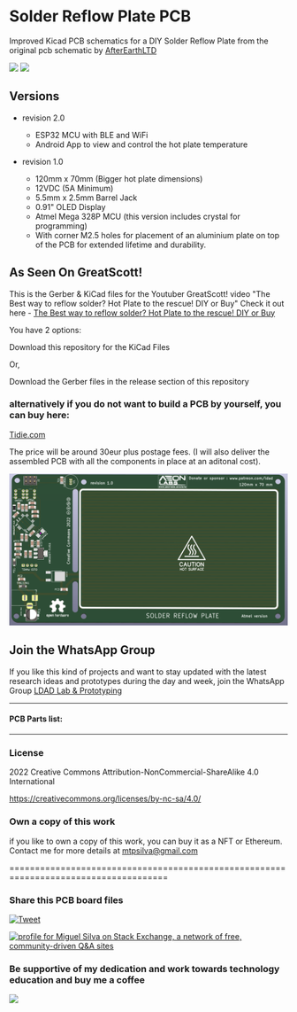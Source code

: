 # Solder Reflow Plate PCB
 Improved Kicad PCB schematics for a DIY Solder Reflow Plate from the original pcb schematic by [AfterEarthLTD](https://github.com/AfterEarthLTD/Solder-Reflow-Plate)

![](https://views.whatilearened.today/views/github/aeonSolutions/AeonLabs_Solder_Reflow_Plate_PCB.svg)
![](https://img.shields.io/github/downloads/aeonSolutions/AeonLabs-Solder-Reflow-Plate-PCB/total?style=for-the-badge)

## Versions
- revision 2.0
  - ESP32 MCU with BLE and WiFi
  - Android App to view and control the hot plate temperature
  
- revision 1.0
  - 120mm x 70mm (Bigger hot plate dimensions)
  - 12VDC (5A Minimum)
  - 5.5mm x 2.5mm Barrel Jack
  - 0.91" OLED Display
  - Atmel Mega 328P MCU (this version includes crystal for programming)
  - With corner M2.5 holes for placement of an aluminium plate on top of the PCB for extended lifetime and durability.
 

## As Seen On GreatScott! 
This is the Gerber & KiCad files for the Youtuber GreatScott! video "The Best way to reflow solder? Hot Plate to the rescue! DIY or Buy"
Check it out here - [The Best way to reflow solder? Hot Plate to the rescue! DIY or Buy](https://www.youtube.com/watch?v=QarizoUnRfk)


You have 2 options:

Download this repository for the KiCad Files

Or,

Download the Gerber files in the release section of this repository

### alternatively if you do not want to build a PCB by yourself, you can buy here:

[Tidie.com](https://www.tindie.com/products/aeonlabs/solder-reflow-plate-with-nextion-lcd-touch/)

The price will be around 30eur plus postage fees.
(I will also deliver the assembled PCB with all the components in place at an aditonal cost).


![](https://github.com/aeonSolutions/AeonLabs-Solder-Reflow-Plate-PCB/blob/main/Designs/top_snapshot.png)

## Join the WhatsApp Group
If you like this kind of projects and want to stay updated with the latest research ideas and prototypes during the day and week, join the WhatsApp Group
[LDAD Lab & Prototyping](https://chat.whatsapp.com/FkNC7u83kuy2QRA5sqjBVg)


________________________________________________________________________________________________________________



#### PCB Parts list:


______________________________________________________________________________________________________________________________

### License
2022 Creative Commons Attribution-NonCommercial-ShareAlike 4.0 International

https://creativecommons.org/licenses/by-nc-sa/4.0/

### Own a copy of this work
if you like to own a copy of this work, you can buy it as a NFT or Ethereum. Contact me for more details at mtpsilva@gmail.com

=====================================================================================
### Share this PCB board files
[![Tweet](https://img.shields.io/twitter/url/http/shields.io.svg?style=social)](https://twitter.com/intent/tweet?original_referer=https%3A%2F%2Fjitpack.io%2F&ref_src=twsrc%5Etfw&text=Version%201.0%20of%20AeonLabs-Solder-Reflow-Plate-PCB%20is%20now%20available%20on%20&tw_p=tweetbutton&url=http%3A%2F%2Fgithub.com%2FaeonSolutions%2FAeonLabs-Solder-Reflow-Plate-PCB)

<a href="https://stackexchange.com/users/18907312/miguel-silva"><img src="https://stackexchange.com/users/flair/18907312.png" width="208" height="58" alt="profile for Miguel Silva on Stack Exchange, a network of free, community-driven Q&amp;A sites" title="profile for Miguel Silva on Stack Exchange, a network of free, community-driven Q&amp;A sites" /></a>

### Be supportive of my dedication and work towards technology education and buy me a coffee

[<img src="https://cdn.buymeacoffee.com/buttons/v2/default-yellow.png" data-canonical-src="https://cdn.buymeacoffee.com/buttons/v2/default-yellow.png" height="70" />](https://www.buymeacoffee.com/migueltomas)

